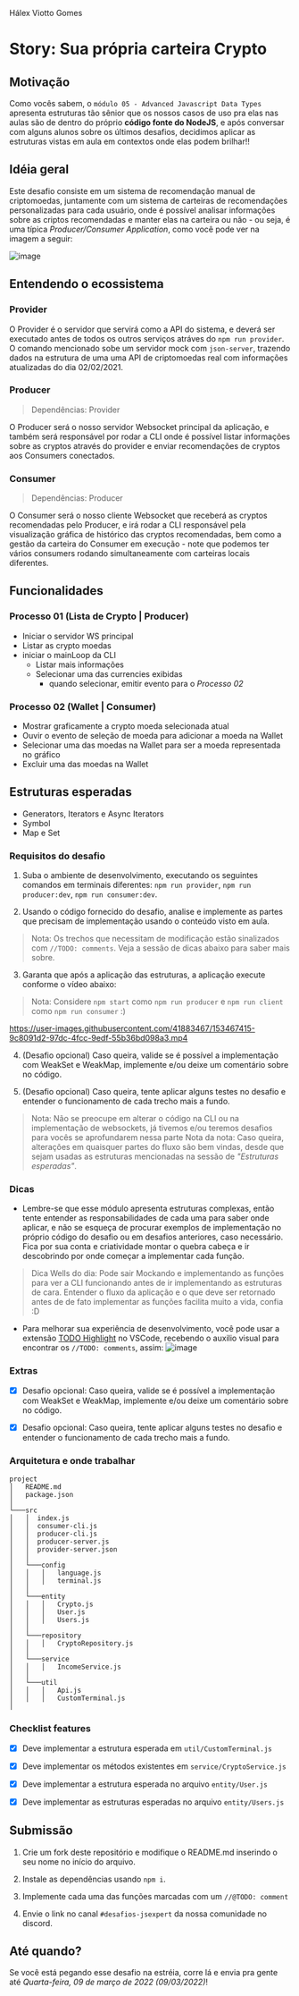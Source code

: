 Hálex Viotto Gomes

# Story: Sua própria carteira Crypto

## Motivação

Como vocês sabem, o `módulo 05 - Advanced Javascript Data Types` apresenta estruturas tão sênior que os nossos casos de uso pra elas nas aulas são de dentro do próprio **código fonte do NodeJS**, e após conversar com alguns alunos sobre os últimos desafios, decidimos aplicar as estruturas vistas em aula em contextos onde elas podem brilhar!!

## Idéia geral

Este desafio consiste em um sistema de recomendação manual de criptomoedas, juntamente com um sistema de carteiras de recomendações personalizadas para cada usuário, onde é possível analisar informações sobre as criptos recomendadas e manter elas na carteira ou não - ou seja, é uma típica _Producer/Consumer Application_, como você pode ver na imagem a seguir:

![image](https://user-images.githubusercontent.com/41883467/153203842-8889bbd8-e9e4-496c-b8ae-d9c6c6ec57e3.png)

## Entendendo o ecossistema

### Provider
O Provider é o servidor que servirá como a API do sistema, e deverá ser executado antes de todos os outros serviços atráves do `npm run provider`. O comando mencionado sobe um servidor mock com `json-server`, trazendo dados na estrutura de uma uma API de criptomoedas real com informações atualizadas do dia 02/02/2021.

### Producer
> Dependências: Provider

O Producer será o nosso servidor Websocket principal da aplicação, e também será responsável por rodar a CLI onde é possível listar informações sobre as cryptos através do provider e enviar recomendações de cryptos aos Consumers conectados. 

### Consumer
> Dependências: Producer

O Consumer será o nosso cliente Websocket que receberá as cryptos recomendadas pelo Producer, e irá rodar a CLI responsável pela visualização gráfica de histórico das cryptos recomendadas, bem como a gestão da carteira do Consumer em execução - note que podemos ter vários consumers rodando simultaneamente com carteiras locais diferentes.

## Funcionalidades

### Processo 01 (Lista de Crypto | Producer)

- Iniciar o servidor WS principal
- Listar as crypto moedas
- iniciar o mainLoop da CLI
  - Listar mais informações
  - Selecionar uma das currencies exibidas
    - quando selecionar, emitir evento para o _Processo 02_

### Processo 02 (Wallet | Consumer)

- Mostrar graficamente a crypto moeda selecionada atual
- Ouvir o evento de seleção de moeda para adicionar a moeda na Wallet
- Selecionar uma das moedas na Wallet para ser a moeda representada no gráfico
- Excluir uma das moedas na Wallet

## Estruturas esperadas
- Generators, Iterators e Async Iterators
- Symbol
- Map e Set

### Requisitos do desafio

1. Suba o ambiente de desenvolvimento, executando os seguintes comandos em terminais diferentes: `npm run provider`, `npm run producer:dev`, `npm run consumer:dev`.

2. Usando o código fornecido do desafio, analise e implemente as partes que precisam de implementação usando o conteúdo visto em aula. 
> Nota: Os trechos que necessitam de modificação estão sinalizados com `//TODO: comments`. Veja a sessão de dicas abaixo para saber mais sobre.

3. Garanta que após a aplicação das estruturas, a aplicação execute conforme o vídeo abaixo:
> Nota: Considere `npm start` como `npm run producer` e `npm run client` como `npm run consumer` :)

https://user-images.githubusercontent.com/41883467/153467415-9c8091d2-97dc-4fcc-9edf-55b36bd098a3.mp4

4. (Desafio opcional) Caso queira, valide se é possível a implementação com WeakSet e WeakMap, implemente e/ou deixe um comentário sobre no código.

5. (Desafio opcional) Caso queira, tente aplicar alguns testes no desafio e entender o funcionamento de cada trecho mais a fundo.

> Nota: Não se preocupe em alterar o código na CLI ou na implementação de websockets, já tivemos e/ou teremos desafios para vocês se aprofundarem nessa parte
> Nota da nota: Caso queira, alterações em quaisquer partes do fluxo são bem vindas, desde que sejam usadas as estruturas mencionadas na sessão de _"Estruturas esperadas"_.

### Dicas
- Lembre-se que esse módulo apresenta estruturas complexas, então tente entender as responsabilidades de cada uma para saber onde aplicar, e não se esqueça de procurar exemplos de implementação no próprio código do desafio ou em desafios anteriores, caso necessário. Fica por sua conta e criatividade montar o quebra cabeça e ir descobrindo por onde começar a implementar cada função.
> Dica Wells do dia: Pode sair Mockando e implementando as funções para ver a CLI funcionando antes de ir implementando as estruturas de cara. Entender o fluxo da aplicação e o que deve ser retornado antes de de fato implementar as funções facilita muito a vida, confia :D

- Para melhorar sua experiência de desenvolvimento, você pode usar a extensão [TODO Highlight](https://marketplace.visualstudio.com/items?itemName=wayou.vscode-todo-highlight) no VSCode, recebendo o auxilio visual para encontrar os `//TODO: comments`, assim:
![image](https://user-images.githubusercontent.com/41883467/153465555-f2daa3e0-5770-4139-8344-dd2b792e159e.png)

### Extras

- [x] Desafio opcional: Caso queira, valide se é possível a implementação com WeakSet e WeakMap, implemente e/ou deixe um comentário sobre no código.
- [x] Desafio opcional: Caso queira, tente aplicar alguns testes no desafio e entender o funcionamento de cada trecho mais a fundo.


### Arquitetura e onde trabalhar

```
project
│   README.md
│   package.json
│
└───src
│   │  index.js
│   │  consumer-cli.js
│   │  producer-cli.js
│   │  producer-server.js
│   │  provider-server.json
│   │
│   └───config
│   │   │   language.js
│   │   │   terminal.js
│   │
│   └───entity
│   │   │   Crypto.js
│   │   │   User.js
│   │   │   Users.js
│   │
│   └───repository
│   │   │   CryptoRepository.js
│   │
│   └───service
│   │   │   IncomeService.js
│   │
│   └───util
│   │   │   Api.js
│   │   │   CustomTerminal.js
│
```

### Checklist features

- [x] Deve implementar a estrutura esperada em `util/CustomTerminal.js`

- [x] Deve implementar os métodos existentes em `service/CryptoService.js`

- [x] Deve implementar a estrutura esperada no arquivo `entity/User.js`

- [x] Deve implementar as estruturas esperadas no arquivo `entity/Users.js`

## Submissão

1. Crie um fork deste repositório e modifique o README.md inserindo o seu nome no início do arquivo.

2. Instale as dependências usando `npm i`.

3. Implemente cada uma das funções marcadas com um `//@TODO: comment`

4. Envie o link no canal `#desafios-jsexpert` da nossa comunidade no discord.

## Até quando?

Se você está pegando esse desafio na estréia, corre lá e envia pra gente até _Quarta-feira, 09 de março de 2022 (09/03/2022)_!
